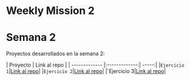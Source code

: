 # Weekly Mission 2
# Semana 2 

Proyectos desarrollados en la semana 2:

| Proyecto | Link al repo |
| ------------- |:-------------:| -----:|
|`Ejercicio 1`|[Link al repo](https://github.com/AnethArmenta/Proyecto_1)|
|`Ejercicio 2`|[Link al repo](https://github.com/AnethArmenta/Proyecto_2)|
|`Ejercicio 3|[Link al repo](https://github.com/LaunchX-InnovaccionVirtual/MissionNodeJS)|
